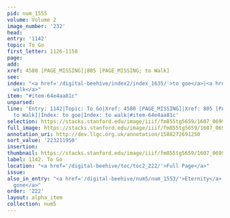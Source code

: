 ```yaml
---
pid: num_1555
volume: Volume 2
image_number: '232'
head:
entry: '1142'
topic: To Go
first_letter: 1126-1150
page:
add:
xref: 4580 [PAGE_MISSING]|805 [PAGE_MISSING; to Walk]
see:
index: "<a href='/digital-beehive/index2/index_1635/'>to goe</a>|<a href='/digital-beehive/index5/index_4463/'>to
  walk</a>"
item: "#item-64e4aa81c"
unparsed:
line: 'Entry: 1142|Topic: To Go|Xref: 4580 [PAGE_MISSING]|Xref: 805 [PAGE_MISSING;
  to Walk]|Index: to goe|Index: to walk|#item-64e4aa81c'
selection: https://stacks.stanford.edu/image/iiif/fm855tg5659/1607_0699/856,1950,2803,378/full/0/default.jpg
full_image: https://stacks.stanford.edu/image/iiif/fm855tg5659/1607_0699/full/full/0/default.jpg
annotation_uri: http://dev.llgc.org.uk/annotation/1588272691250
sort_value: '223211950'
insertion:
thumbnail: https://stacks.stanford.edu/image/iiif/fm855tg5659/1607_0699/856,1950,600,180/250,/0/default.jpg
label: 1142. To Go
location: "<a href='/digital-beehive/toc/toc2_222/'>Full Page</a>"
issue:
also_in_entry: "<a href='/digital-beehive/num5/num_1553/'>Eternity</a>|<a href='/digital-beehive/num5/num_1554/'>Be
  gone</a>"
order: '222'
layout: alpha_item
collection: num5
---
```

